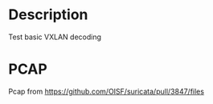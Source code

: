 # Description

Test basic VXLAN decoding

# PCAP

Pcap from https://github.com/OISF/suricata/pull/3847/files
